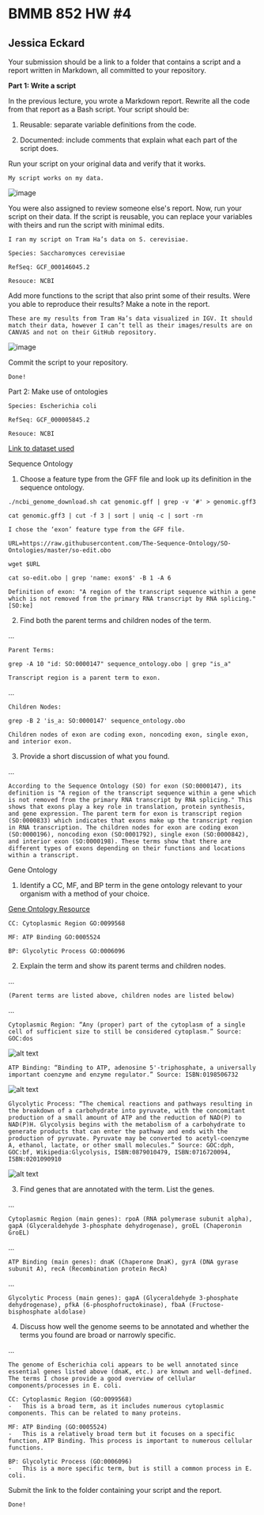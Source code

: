 # BMMB 852 HW #4
## Jessica Eckard


Your submission should be a link to a folder that contains a script and a report written in Markdown, all committed to your repository.

**Part 1: Write a script**

In the previous lecture, you wrote a Markdown report. Rewrite all the code from that report as a Bash script. Your script should be:
1.	Reusable: separate variable definitions from the code.

2.	Documented: include comments that explain what each part of the script does.

Run your script on your original data and verify that it works.

	My script works on my data.
![image](https://github.com/user-attachments/assets/3d337c60-4ea3-494d-817c-9be07cd23a76)




 
You were also assigned to review someone else's report. Now, run your script on their data. If the script is reusable, you can replace your variables with theirs and run the script with minimal edits.

	I ran my script on Tram Ha’s data on S. cerevisiae. 

	Species: Saccharomyces cerevisiae

	RefSeq: GCF_000146045.2

	Resouce: NCBI

Add more functions to the script that also print some of their results. Were you able to reproduce their results? Make a note in the report.
 
	These are my results from Tram Ha’s data visualized in IGV. It should match their data, however I can’t tell as their images/results are on CANVAS and not on their GitHub repository. 

![image](https://github.com/user-attachments/assets/2169af9b-206a-43ca-9fa2-014937a71d02)





Commit the script to your repository.
	
	Done!
Part 2: Make use of ontologies

	Species: Escherichia coli

	RefSeq: GCF_000005845.2

	Resouce: NCBI

[	Link to dataset used](https://api.ncbi.nlm.nih.gov/datasets/v2alpha/genome/accession/GCF_000005845.2/download?include_annotation_type=GENOME_FASTA&include_annotation_type=GENOME_GFF&include_annotation_type=RNA_FASTA&include_annotation_type=CDS_FASTA&include_annotation_type=PROT_FASTA&include_annotation_type=SEQUENCE_REPORT&hydrated=FULLY_HYDRATED)



Sequence Ontology
1.	Choose a feature type from the GFF file and look up its definition in the sequence ontology.

`./ncbi_genome_download.sh
cat genomic.gff | grep -v '#' > genomic.gff3`

`cat genomic.gff3 | cut -f 3 | sort | uniq -c | sort -rn`

	I chose the ‘exon’ feature type from the GFF file. 
`URL=https://raw.githubusercontent.com/The-Sequence-Ontology/SO-Ontologies/master/so-edit.obo`

`wget $URL`

`cat so-edit.obo | grep 'name: exon$' -B 1 -A 6`

	Definition of exon: "A region of the transcript sequence within a gene which is not removed from the primary RNA transcript by RNA splicing." [SO:ke]
2.	Find both the parent terms and children nodes of the term.

...

	Parent Terms:

`grep -A 10 "id: SO:0000147" sequence_ontology.obo | grep "is_a"`

	Transcript region is a parent term to exon.
	
...

	Children Nodes:
`grep -B 2 'is_a: SO:0000147' sequence_ontology.obo`

	Children nodes of exon are coding exon, noncoding exon, single exon, and interior exon. 

3.	Provide a short discussion of what you found.

...

	According to the Sequence Ontology (SO) for exon (SO:0000147), its definition is "A region of the transcript sequence within a gene which is not removed from the primary RNA transcript by RNA splicing." This shows that exons play a key role in translation, protein synthesis, and gene expression. The parent term for exon is transcript region (SO:0000833) which indicates that exons make up the transcript region in RNA transcription. The children nodes for exon are coding exon (SO:0000196), noncoding exon (SO:0001792), single exon (SO:0000842), and interior exon (SO:0000198). These terms show that there are different types of exons depending on their functions and locations within a transcript. 

Gene Ontology
1.	Identify a CC, MF, and BP term in the gene ontology relevant to your organism with a method of your choice.

[Gene Ontology Resource](https://www.geneontology.org/)

	CC: Cytoplasmic Region GO:0099568

	MF: ATP Binding GO:0005524
	
	BP: Glycolytic Process GO:0006096
2.	Explain the term and show its parent terms and children nodes.

...

	(Parent terms are listed above, children nodes are listed below)

...

	Cytoplasmic Region: “Any (proper) part of the cytoplasm of a single cell of sufficient size to still be considered cytoplasm.” Source: GOC:dos
![alt text](image-6.png)


	ATP Binding: “Binding to ATP, adenosine 5'-triphosphate, a universally important coenzyme and enzyme regulator.” Source: ISBN:0198506732
	 
![alt text](image-7.png)
 
	Glycolytic Process: “The chemical reactions and pathways resulting in the breakdown of a carbohydrate into pyruvate, with the concomitant production of a small amount of ATP and the reduction of NAD(P) to NAD(P)H. Glycolysis begins with the metabolism of a carbohydrate to generate products that can enter the pathway and ends with the production of pyruvate. Pyruvate may be converted to acetyl-coenzyme A, ethanol, lactate, or other small molecules.” Source: GOC:dph, GOC:bf, Wikipedia:Glycolysis, ISBN:0879010479, ISBN:0716720094, ISBN:0201090910
	 
![alt text](image-8.png)
 
3.	Find genes that are annotated with the term. List the genes.

...

	Cytoplasmic Region (main genes): rpoA (RNA polymerase subunit alpha), gapA (Glyceraldehyde 3-phosphate dehydrogenase), groEL (Chaperonin GroEL)

...

	ATP Binding (main genes): dnaK (Chaperone DnaK), gyrA (DNA gyrase subunit A), recA (Recombination protein RecA)

...

	Glycolytic Process (main genes): gapA (Glyceraldehyde 3-phosphate dehydrogenase), pfkA (6-phosphofructokinase), fbaA (Fructose-bisphosphate aldolase)

4.	Discuss how well the genome seems to be annotated and whether the terms you found are broad or narrowly specific.

...

	The genome of Escherichia coli appears to be well annotated since essential genes listed above (dnaK, etc.) are known and well-defined. The terms I chose provide a good overview of cellular components/processes in E. coli. 

	CC: Cytoplasmic Region (GO:0099568)
	-	This is a broad term, as it includes numerous cytoplasmic components. This can be related to many proteins.
	
	MF: ATP Binding (GO:0005524)
	-	This is a relatively broad term but it focuses on a specific function, ATP Binding. This process is important to numerous cellular functions.

	BP: Glycolytic Process (GO:0006096)
	-	This is a more specific term, but is still a common process in E. coli. 
Submit the link to the folder containing your script and the report.

	Done!

